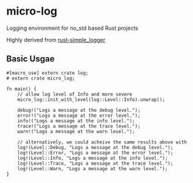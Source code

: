 # micro-log
Logging environment for no_std based Rust projects

Highly derived from [rust-simple_logger](https://github.com/borntyping/rust-simple_logger)

## Basic Usgae

```
#[macro_use] extern crate log;
# extern crate micro_log;

fn main() {
    // allow log level of Info and more severe
    micro_log::init_with_level(log::Level::Info).unwrap();

    debug!("Logs a message at the debug level.");
    error!("Logs a message at the error level.");
    info!("Logs a message at the info level.");
    trace!("Logs a message at the trace level.");
    warn!("Logs a message at the warn level.");
    
    // alternatively, we could acheive the same results above with
    log!(Level::Debug, "Logs a message at the debug level.");
    log!(Level::Error, "Logs a message at the error level.");
    log!(Level::Info, "Logs a message at the info level.");
    log!(Level::Trace, "Logs a message at the trace level.");
    log!(Level::Warn, "Logs a message at the warn level.");
}
```
